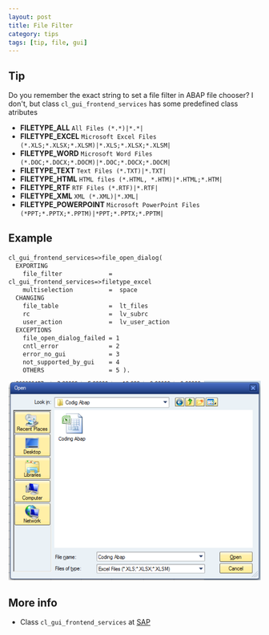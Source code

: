 ```yaml
---
layout: post
title: File Filter
category: tips
tags: [tip, file, gui]
---
```


## Tip

Do you remember the exact string to set a file filter in ABAP file chooser? I don't, but class `cl_gui_frontend_services` has some predefined class atributes

 * **FILETYPE_ALL**  `All Files (*.*)|*.*|`
 * **FILETYPE_EXCEL** `Microsoft Excel Files  (*.XLS;*.XLSX;*.XLSM)|*.XLS;*.XLSX;*.XLSM|`
 * **FILETYPE_WORD** `Microsoft Word Files (*.DOC;*.DOCX;*.DOCM)|*.DOC;*.DOCX;*.DOCM|`
 * **FILETYPE_TEXT** `Text Files (*.TXT)|*.TXT|`
 * **FILETYPE_HTML** `HTML files (*.HTML, *.HTM)|*.HTML;*.HTM|`
 * **FILETYPE_RTF** `RTF Files (*.RTF)|*.RTF|`
 * **FILETYPE_XML** `XML (*.XML)|*.XML|`
 * **FILETYPE_POWERPOINT** `Microsoft PowerPoint Files (*PPT;*.PPTX;*.PPTM)|*PPT;*.PPTX;*.PPTM|`


## Example

```abap
cl_gui_frontend_services=>file_open_dialog(
  EXPORTING
    file_filter             =  cl_gui_frontend_services=>filetype_excel
    multiselection          =  space
  CHANGING
    file_table              =  lt_files
    rc                      =  lv_subrc
    user_action             =  lv_user_action
  EXCEPTIONS
    file_open_dialog_failed = 1
    cntl_error              = 2
    error_no_gui            = 3
    not_supported_by_gui    = 4
    OTHERS                  = 5 ).
```

![Excel file filter in action](/assets/2015-01-14-file-filter/file_filter.png)


## More info
 * Class `cl_gui_frontend_services` at [SAP](https://www.google.com/search?as_q=cl_gui_frontend_services&as_sitesearch=help.sap.com)
